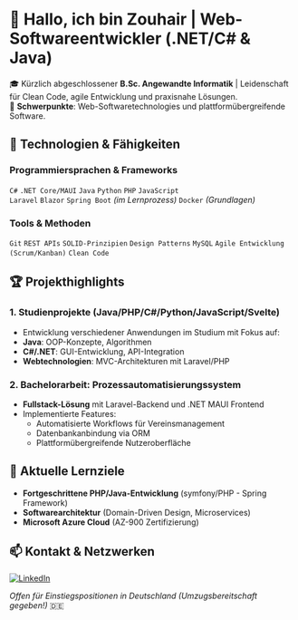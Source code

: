 # 👋 Hallo, ich bin Zouhair | Web-Softwareentwickler (.NET/C# & Java)

🎓 Kürzlich abgeschlossener **B.Sc. Angewandte Informatik** | Leidenschaft für Clean Code, agile Entwicklung und praxisnahe Lösungen.  
🚀 **Schwerpunkte**: Web-Softwaretechnologies und plattformübergreifende Software.

## 🔧 **Technologien & Fähigkeiten**
### **Programmiersprachen & Frameworks**
`C#` `.NET Core/MAUI` `Java` `Python` `PHP` `JavaScript`  
`Laravel` `Blazor` `Spring Boot` *(im Lernprozess)* `Docker` *(Grundlagen)*

### **Tools & Methoden**
`Git` `REST APIs` `SOLID-Prinzipien` `Design Patterns` `MySQL` `Agile Entwicklung (Scrum/Kanban)` `Clean Code`

## 🏆 **Projekthighlights**
### 1. Studienprojekte (Java/PHP/C#/Python/JavaScript/Svelte)
   - Entwicklung verschiedener Anwendungen im Studium mit Fokus auf:
   - **Java**: OOP-Konzepte, Algorithmen
   - **C#/.NET**: GUI-Entwicklung, API-Integration
   - **Webtechnologien**: MVC-Architekturen mit Laravel/PHP

### 2. Bachelorarbeit: Prozessautomatisierungssystem
   - **Fullstack-Lösung** mit Laravel-Backend und .NET MAUI Frontend
   - Implementierte Features:
     - Automatisierte Workflows für Vereinsmanagement
     - Datenbankanbindung via ORM
     - Plattformübergreifende Nutzeroberfläche

## 🌱 **Aktuelle Lernziele**
- **Fortgeschrittene PHP/Java-Entwicklung** (symfony/PHP - Spring Framework)
- **Softwarearchitektur** (Domain-Driven Design, Microservices)
- **Microsoft Azure Cloud** (AZ-900 Zertifizierung)


## 📫 **Kontakt & Netzwerken**
[![LinkedIn](https://img.shields.io/badge/LinkedIn-0077B5?style=flat&logo=linkedin&logoColor=white)](https://www.linkedin.com/in/zouhair-ijaad/)

*Offen für Einstiegspositionen in Deutschland (Umzugsbereitschaft gegeben!)* 🇩🇪
